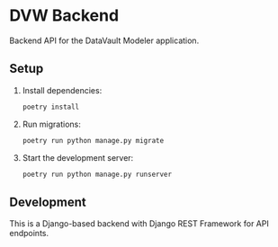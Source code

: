 # DVW Backend

Backend API for the DataVault Modeler application.

## Setup

1. Install dependencies:
   ```bash
   poetry install
   ```

2. Run migrations:
   ```bash
   poetry run python manage.py migrate
   ```

3. Start the development server:
   ```bash
   poetry run python manage.py runserver
   ```

## Development

This is a Django-based backend with Django REST Framework for API endpoints. 